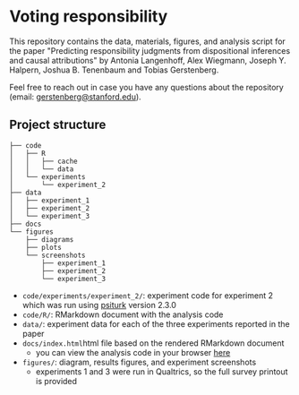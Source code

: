 # Voting responsibility 

This repository contains the data, materials, figures, and analysis script for the paper "Predicting responsibility judgments from dispositional inferences and causal attributions" by Antonia Langenhoff, Alex Wiegmann, Joseph Y. Halpern, Joshua B. Tenenbaum and Tobias Gerstenberg.

Feel free to reach out in case you have any questions about the repository (email: [gerstenberg@stanford.edu](mailto:gerstenberg@stanford.edu)). 

## Project structure 

```
├── code
│   ├── R
│   │   ├── cache
│   │   └── data
│   └── experiments
│       └── experiment_2
├── data
│   ├── experiment_1
│   ├── experiment_2
│   └── experiment_3
├── docs
└── figures
    ├── diagrams
    ├── plots
    └── screenshots
        ├── experiment_1
        ├── experiment_2
        └── experiment_3
```

- `code/experiments/experiment_2/`: experiment code for experiment 2 which was run using [psiturk](https://psiturk.org) version 2.3.0
- `code/R/`: RMarkdown document with the analysis code 
- `data/`: experiment data for each of the three experiments reported in the paper 
- `docs/index.html`html file based on the rendered RMarkdown document 
	+ you can view the analysis code in your browser [here](https://cicl-stanford.github.io/voting_responsibility/)
- `figures/`: diagram, results figures, and experiment screenshots 
	+ experiments 1 and 3 were run in Qualtrics, so the full survey printout is provided

